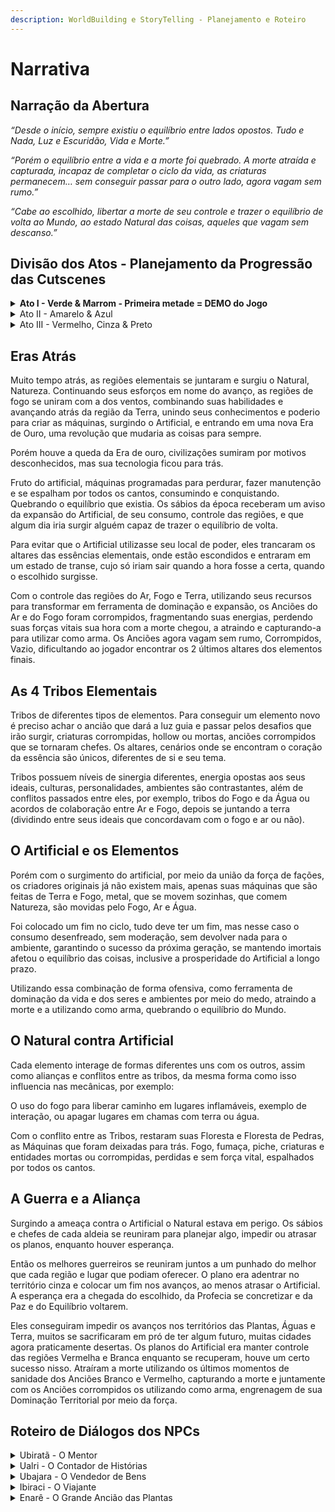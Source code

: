 ```yaml
---
description: WorldBuilding e StoryTelling - Planejamento e Roteiro
---
```


# Narrativa

## Narração da Abertura

_“Desde o início, sempre existiu o equilíbrio entre lados opostos. Tudo e Nada, Luz e Escuridão, Vida e Morte.”_

_“Porém o equilíbrio entre a vida e a morte foi quebrado. A morte atraída e capturada, incapaz de completar o ciclo da vida, as criaturas permanecem… sem conseguir passar para o outro lado, agora vagam sem rumo.”_

_“Cabe ao escolhido, libertar a morte de seu controle e trazer o equilíbrio de volta ao Mundo, ao estado Natural das coisas, aqueles que vagam sem descanso.”_

## Divisão dos Atos - Planejamento da Progressão das Cutscenes

<details>

<summary><strong>Ato I - Verde &#x26; Marrom - Primeira metade = DEMO do Jogo</strong></summary>

Consegue a primeira Energia (Terra / Marrom), introdução às mecânicas básicas e desafios do jogo. Cenário focado na vegetação Marrom e Verde.

**Roteiro da Cutscene de Abertura**

**OQUIRÁ: Em busca do Equilíbrio**

_Cutscenes feitas com parallax, divisão de camadas, simplicidade, exemplo da abertura de The Withcer 3._

**Fade In**

**Narração Feita por um Xamã ou Vidente / Abertura do jogo**

**Personagem narrando, contando uma história ao redor de uma fogueira, fazendo uma sombra atrás e criando contraste (inspiração de irmãos ursos). Enquadramento plano médio com transição para Fechado, no rosto de quem conta a história, aumentando a intimidade, como se contasse história para uma criança, tirando o zoom e foco dele indo para o céu, após o primeiro parágrafo abaixo.**

Quando mirar para o céu, utilize estrelas e constelações para exemplificar segundo parágrafo abaixo em diante.

**NPC Grilo - Contador de Histórias**

* “Vou contar uma história… para entender como chegamos aqui, temos que voltar atrás, veja bem…”

<!---->

* Desde o início, sempre existiu o equilíbrio entre lados opostos. Tudo e Nada, Luz e Escuridão, Vida e Morte.”

<!---->

* “Porém o equilíbrio entre a vida e a morte foi quebrado. A morte atraída e capturada, incapaz de completar o ciclo da vida, as criaturas permanecem… sem conseguir passar para o outro lado, agora vagam sem rumo.”

<!---->

* “Cabe ao escolhido, libertar a morte de seu controle e trazer o equilíbrio de volta ao Mundo, ao estado Natural das coisas, aqueles que vagam sem descanso.”

<!---->

* “Porém nem sempre as coisas acontecem como esperamos… seria o escolhido capaz de trazer o equilíbrio de volta?”

**Floresta Sombria / Anoitecer**

**Enquadramento Plano Aberto com transição para um plano médio, O personagem em um dos pontos da regra dos terços do lado direito inferior, virado indo para a esquerda.**

O personagem se encontra sem rumo, perdido, apesar de estar indo para o lado esquerdo (dando a entender que está voltando para casa) porém deixando desnorteado, perdido, acreditando que está retornando a sua vila porém não é o que está acontecendo na realidade.

**Oquirá**

* Será que eu já passei por aqui?
* Devo estar chegando perto da vila que eu aposto.
* Essa árvore, eu já vi essa árvore, adoro ela!

Porém começa a duvidar se realmente estava indo para o lado certo, porém sempre otimista!

**Oquirá**

* Ah quem nunca se perdeu uma vez se quer?
* Jornada, uma aventura! hehehe Quem sabe no fim até esteja mais maduro.

Cortando para uma cena imaginando em sua mente uma versão heróica, guerreira futura, porém exagerada e sutilmente engraçada, quem ainda pode se tornar. Fruto da imaginação criativa de uma criança, isso o motiva.

Referência 00:49 -> [The Reward](https://www.youtube.com/watch?v=kkAYze6ae18)

**Floresta Sombria / Anoitecer**

**Enquadramento Plano Fechado, foco no rosto do personagem, ainda virado, indo para o lado esquerdo.**

O personagem leva uma das mãos ao rosto, tentando enxergar a distância, porém percebe que começa a escurecer cada vez mais, extinguindo os poucos raios de luz que conseguem chegar ao chão frio da floresta.

**Oquirá**

* Hmmm, tá ficando bem frio, e onde está a vila?
* Aaa Oquirá, perdido sempre estáhahá…
* Mas podia estar bem pior.

Então começa a ficar bem preocupado, com dúvida de onde realmente está. Porém continua a andar para o lado esquerdo enquanto permanece no enquadramento.

**Oquirá**

* Como foi que eu vim parar aqui em?
* Até parece que não foi escolha minha
* Brincadeira hahahah adoro me perder…
* Éah… adoooro…

**Floresta Sombria / Noite**

**Enquadramento Plano Médio, personagem em um dos pontos da regra dos terços do lado direito inferior, virado ainda indo para a esquerda.**

Eis que aparece uma fraca luz vindo no horizonte, sendo de noite só poderia ser a vila, ou alguma pessoa com uma lanterna ou tocha! Pelo menos é o que acreditava…

**Oquirá**

* Finalmente hahahah até achei que tinha me perdido mesmo.
* Ufa, vila vilaminha, quase me assustou.
* Quaaaase.

**Floresta Sombria / Noite**

**Começa com um enquadramento de Plano Médio com transição para Fechado conforme andar para a Luz (pouco antes de ouvir o barulho), personagem em um dos pontos da regra dos terços do lado direito inferior, indo para a esquerda.**

Então começa a ir rapidamente feliz em direção a fonte de luz, eis que ouve um barulho de galho quebrando e arbustos balançando parando por um instante.

**Oquirá**

* ???
* Que foi isso? Acho que é algum espertinho tentando me assustar, mas não vai mesmo.

Oquirá então vai em direção se esgueirando para assustar quem seja que queria pregar uma peça em ti.

**Oquirá**

* Você reaaalmente achou, que iria me assus-

Porém eis que do arbusto sai um inimigo correndo em sua direção, o assustando e fazendo com que fugisse em direção à fonte de luz.

Porém o inimigo é mais rápido acaba o atingindo e jogando para longe caindo, caindo em uma vala / buraco ( lugar onde acordaria no começo do game dando início ao gameplay).

Nesse momento, pouco antes de ser atingido aparece a HUD da vida (somente a sua cabeça com 1 pétala e seus olhos pretos), ao ser atingido sua pétala some, indicando que Oquirá morreu.

**Aldeia Ancestral / Região Verde / Amanhecer**

**Começa com um enquadramento de Plano Médio, foco no Futuro Mentor. Enquadrando o personagem em um dos pontos da regra dos terços do lado direito inferior, virado olhando para a esquerda.**

O Mentor olha para o horizonte e sente algo no ar, ouve sussurros da floresta e barulhos de pássaros, fica surpreso, então abre seus olhos.

**Mentor**

* Parece que tem algo de diferente, algo acontecendo.
* As árvores e os animais estão agitados, mas não de uma forma ruim…
* Parece que estão empolgados?
* Interessante…

**Aldeia Ancestral / Região Verde / Amanhecer**

**Começa com um enquadramento de Plano Médio, foco no Futuro Mentor, transicionando em sua fala para um plano fechado. Enquadrando o personagem em um dos pontos da regra dos terços do lado direito inferior, virado olhando para a esquerda.**

O Mentor olha para o horizonte e sente algo no ar, levantando com calma e indo na direção do lado direito, passando pelo Ancião Verde.

Se aproximando dele percebe uma Luz Branca chegando próximo ao Ancião, o que o faz reagir por um instante.

**Mentor**

* Coisa rara… o que interromperia sua meditação, transe profundo? Deve ter algo haver com essa Luz.
* Parece estar sussurrando a ele… 5 Chegando próximo ao Ancião repara a Luz Indo embora e o ancião rindo sutilmente.

**Aldeia Ancestral / Região Verde / Amanhecer Raiar do Sol**

**Começa com um enquadramento de Plano Médio com contra Plongée no Ancião (o deixando maior ainda), foco no Ancião. Enquadrando o Mentor em um dos pontos da regra dos terços do lado esquerdo inferior, virado olhando para a direita. Já o Ancião está enquadrado nos pontos do lado direito, com seu rosto no ponto superior, olhando para a esquerda (a direção do personagem.**

**Ancião Verde**

* Finalmente a hora chegou!
* Ele está aqui… finalmente…
* Nem sei quanto tempo estou aqui esperando, até enraizei, olha só hahaha.
* Vá até O Cajado, o escolhido deve aparecer em breve, só ele será capaz de empunhar O Cajado!

O mentor olha espantado, não de uma forma ruim, no fim fazia sentido, tinha sentido algo de diferente.

**Mentor**

* Então quer dizer que ele está aqui?
* Deve ser, para te tirar de sua meditaçã-

Eis que o Ancião volta a meditar profundamente.

**Mentor**

* Brincadeira, fazer o que.
* Vamos até O Cajado… já era ora.

**Fade Out**

**Fade In**

**Floresta Sombria / Amanhecer**

**Começa com um enquadramento de Plano Médio com transição para Fechado (dando zoom no rosto do personagem caído ao chão) / personagem está em um dos pontos da regra dos terços do lado esquerdo inferior, voltado para o lado direito.**

Nesse momento a HUD ainda está aparecendo somente a sua cabeça com 0 pétala e seus olhos pretos.

O personagem está até então caído ao chão, morto… eis que uma Luz branca do buraco, lugar de onde tinha caído, pelo que parece é a Luz que estava seguindo antes de ser atingido. A luz entra em seu corpo.

Nesse momento a HUD ainda está aparecendo, porém somente a sua cabeça com 0 pétala, pois está morto, então seus olhos começam a ficar brancos e 3 pétalas nascem novamente, indicando que reviveu, mas por que será?

Nesse momento dá foco para o rosto do personagem, tirando o zoom e levantando, fazendo o mesmo enquadramento do começo do jogo, para ter uma transição suave entre Cutscene e Gameplay.

Quando começar o game na HUD será desbloqueado uma segunda parte, relacionada ao escudo, dando a entender que agora tem um elemento, mecânica a mais na HUD.

</details>

<details>

<summary>Ato II - Amarelo &#x26; Azul</summary>

Consegue a Segunda e Terceira Energia (Vento e Água / Amarelo e Azul), Desenvolvimento das mecânicas do ATO I, aumentando a dificuldade, segundo maior ápice e tranquilidade em seguida (na parte azul).

</details>

<details>

<summary>Ato III - Vermelho, Cinza &#x26; Preto</summary>

Maior ápice. Consegue a Quarta e última Energia (Fogo / Vermelho) e vai para o fim do jogo com o confronto, desafio final, finalizando o jogo. (o Cinza representa o artificial, no caso as máquinas e o Preto representando a Morte, o final do jogo).

</details>

## Eras Atrás

Muito tempo atrás, as regiões elementais se juntaram e surgiu o Natural, Natureza. Continuando seus esforços em nome do avanço, as regiões de fogo se uniram com a dos ventos, combinando suas habilidades e avançando atrás da região da Terra, unindo seus conhecimentos e poderio para criar as máquinas, surgindo o Artificial, e entrando em uma nova Era de Ouro, uma revolução que mudaria as coisas para sempre.

Porém houve a queda da Era de ouro, civilizações sumiram por motivos desconhecidos, mas sua tecnologia ficou para trás.

Fruto do artificial, máquinas programadas para perdurar, fazer manutenção e se espalham por todos os cantos, consumindo e conquistando. Quebrando o equilíbrio que existia. Os sábios da época receberam um aviso da expansão do Artificial, de seu consumo, controle das regiões, e que algum dia iria surgir alguém capaz de trazer o equilíbrio de volta.

Para evitar que o Artificial utilizasse seu local de poder, eles trancaram os altares das essências elementais, onde estão escondidos e entraram em um estado de transe, cujo só iriam sair quando a hora fosse a certa, quando o escolhido surgisse.

Com o controle das regiões do Ar, Fogo e Terra, utilizando seus recursos para transformar em ferramenta de dominação e expansão, os Anciões do Ar e do Fogo foram corrompidos, fragmentando suas energias, perdendo suas forças vitais sua hora com a morte chegou, a atraindo e capturando-a para utilizar como arma. Os Anciões agora vagam sem rumo, Corrompidos, Vazio, dificultando ao jogador encontrar os 2 últimos altares dos elementos finais.

## As 4 Tribos Elementais

Tribos de diferentes tipos de elementos. Para conseguir um elemento novo é preciso achar o ancião que dará a luz guia e passar pelos desafios que irão surgir, criaturas corrompidas, hollow ou mortas, anciões corrompidos que se tornaram chefes. Os altares, cenários onde se encontram o coração da essência são únicos, diferentes de si e seu tema.

Tribos possuem níveis de sinergia diferentes, energia opostas aos seus ideais, culturas, personalidades, ambientes são contrastantes, além de conflitos passados entre eles, por exemplo, tribos do Fogo e da Água ou acordos de colaboração entre Ar e Fogo, depois se juntando a terra (dividindo entre seus ideais que concordavam com o fogo e ar ou não).

## O Artificial e os Elementos

Porém com o surgimento do artificial, por meio da união da força de fações, os criadores originais já não existem mais, apenas suas máquinas que são feitas de Terra e Fogo, metal, que se movem sozinhas, que comem Natureza, são movidas pelo Fogo, Ar e Água.

Foi colocado um fim no ciclo, tudo deve ter um fim, mas nesse caso o consumo desenfreado, sem moderação, sem devolver nada para o ambiente, garantindo o sucesso da próxima geração, se mantendo imortais afetou o equilíbrio das coisas, inclusive a prosperidade do Artificial a longo prazo.

Utilizando essa combinação de forma ofensiva, como ferramenta de dominação da vida e dos seres e ambientes por meio do medo, atraindo a morte e a utilizando como arma, quebrando o equilíbrio do Mundo.

## O Natural contra Artificial

Cada elemento interage de formas diferentes uns com os outros, assim como alianças e conflitos entre as tribos, da mesma forma como isso influencia nas mecânicas, por exemplo:

O uso do fogo para liberar caminho em lugares inflamáveis, exemplo de interação, ou apagar lugares em chamas com terra ou água.

Com o conflito entre as Tribos, restaram suas Floresta e Floresta de Pedras, as Máquinas que foram deixadas para trás. Fogo, fumaça, piche, criaturas e entidades mortas ou corrompidas, perdidas e sem força vital, espalhados por todos os cantos.

## A Guerra e a Aliança

Surgindo a ameaça contra o Artificial o Natural estava em perigo. Os sábios e chefes de cada aldeia se reuniram para planejar algo, impedir ou atrasar os planos, enquanto houver esperança.

Então os melhores guerreiros se reuniram juntos a um punhado do melhor que cada região e lugar que podiam oferecer. O plano era adentrar no território cinza e colocar um fim nos avanços, ao menos atrasar o Artificial. A esperança era a chegada do escolhido, da Profecia se concretizar e da Paz e do Equilíbrio voltarem.

Eles conseguiram impedir os avanços nos territórios das Plantas, Águas e Terra, muitos se sacrificaram em pró de ter algum futuro, muitas cidades agora praticamente desertas. Os planos do Artificial era manter controle das regiões Vermelha e Branca enquanto se recuperam, houve um certo sucesso nisso. Atraíram a morte utilizando os últimos momentos de sanidade dos Anciões Branco e Vermelho, capturando a morte e juntamente com os Anciões corrompidos os utilizando como arma, engrenagem de sua Dominação Territorial por meio da força.

## Roteiro de Diálogos dos NPCs

<details>

<summary>Ubiratã - O Mentor</summary>

#### Encontro 1 - Altar do Cajado

* Finalmente! Achei que nunca estaria vivo para ver esse momento.
* Difícil o acesso até aqui, não acha? Mas ainda sim você chegou aqui! Impressionante, está fazendo seu rito de passagem?
* Não? Bem que eu suspeitava. Mais cedo eu senti algo de diferente no ar. Parece que a floresta está agitada, mas não de uma forma ruim…
* Pareciam comemorar algo, então fui visitar o Enarê, O grande Ancião em busca de orientação, então vim para cá.
* Veja bem, esse cajado está aqui há muito tempo e apenas uma pessoa viva conheceu alguém que conseguiu empunhá-lo, por eras ninguém conseguiu obtê-lo… tantos já tentaram…
* Mas finalmente, ainda há esperanças!
* Segundo a profecia, apenas aquele com a essência mais pura, de corpo e alma, poderia ser capaz de empunhá-lo.
* Nossa mas que falta de educação minha…&#x20;
* Prazer meu nome é Ubiratã, significa madeira forte, sou o defensor das plantas e da vila próximo daqui. E qual o seu nome?
* Prazer em conhecê-lo Oquirá, o Escolhido! Seu nome realmente faz jus… pequeno broto, mas para o escolhido, eu esperava alguém… maior?
* Bom não faz mal. O cajado canaliza sua força vital, sua energia, aumentando suas capacidades, por exemplo, para se defender ou devolver ataques.
* Essa jornada é sua, infelizmente não tenho o conhecimento para te auxiliar no uso do cajado, porém se quiser posso te orientar pelo caminho, se assim desejar.
* Oquirá, é uma honra ser seu Mentor ao longo dessa caminhada!
* Logo devo seguir para a vila próxima daqui, só quero meditar e me preparar para o que está por vir.

<!---->

* Até logo.

#### Encontro 2 - Vila dos Brotos - Distrito das Raízes



* Bem-vindo a Vila dos Brotos Oquirá!&#x20;
* O caminho até aqui foi tranquilo?
* Que bom.
* Aqui é uma zona segura onde vai encontrar tudo o que precisa, por exemplo seguindo em frente tem uma loja.
* Sugiro que vá visitar o Ancião, só seguir essas plataformas que vão te levar para cima.
* Quando chegar na última plataforma, espere e tenha paciência, eventualmente vai encontrar alguma forma de subir.

</details>

<details>

<summary>Ualri - O Contador de Histórias</summary>

#### Encontro 1 - Vila dos Brotos - Distrito das Raízes

* ZzzzzZzzzZzz…
* ZzzZZzzZzzzzzZzz…
* AAAHHHH! Ei, não me assusta assim, um idoso não pode nem descansar por um momento…
* Pera, que horas são?&#x20;
* Meu nome? Ualri, viajo por todos os cantos, coletando histórias e vendendo notícias entre vilarejos.
* Como pode imaginar pela minha vida curta vi pouca coisa por ai ahhahahaha.
* Como já não sou tão novo prefiro ficar mais no vilarejo, já que é seguro. Diferente das passagens por aí…
* Enfim, está interessado em histórias ou informações? Claro, por uma pequena quantidade de essências.
* Todos precisam de essências… se não quiserem vagar por aí sem rumo… com a idade fica mais difícil ir a outras vilas para conseguir algumas.
* Há muito tempo a morte está ausente, e agora não tem ninguém para pôr um fim no ciclo natural da vida.
* Bom, foi um prazer conhecê-lo Oquirá, agora se não te incomodar vou voltar a dormir.

<!---->

* ZzzzZzzzzZzz…

</details>

<details>

<summary>Ubajara - O Vendedor de Bens</summary>

#### Encontro 1 - Vila dos Brotos - Distrito das Raízes

* Ubajara, prazer. Sou vendedor de bens para o corpo e a alma!&#x20;
* Tudo de bom. Tudo que possa querer nessa vida.
* Se quiser comprar algo é melhor me trazer Essências, alguns perdem, outros encontram…&#x20;
* Enfim, traga essências para mim, você deve conseguir coletar alguma enquanto eu reformo o interior da loja.



#### Ao comprar algo:

* Agora sim! Vai fazer a diferença, faça bom proveito.

<!---->

* Sem devoluções, aproveite bem.

<!---->

* Se continuar assim, posso até pensar em te dar descontos.



#### Ao olhar e não comprar algo:

* …

<!---->

* Hmpt, quem sabe na próxima.

<!---->

* É, quem sabe ainda esteja disponível quando voltar, nunca saberemos.

<!---->

* Certeza que não quer algo?&#x20;

<!---->

* Vai comprar algo ou só olhar mesmo?

</details>

<details>

<summary>Ibiraci - O Viajante</summary>

#### Encontro 1 - Antes de Chegar na Vila dos Brotos - Distrito das Raízes

* Hmm olha só, não esperava encontrar alguém aqui no meio do nada.
* Não é um lugar tão seguro… quem é você? O que faz por aqui?
* Oquirá hahah, nome engraçado, combina contigo.
* Não lembra? Acordou no meio do nada?&#x20;
* Ah, olha pelo lado bom, sortudo é você, se machucar assim e ainda conseguir acordar… sorte é pouco, imagina perder sua Essência e ficar vagando por aí… sem rumo…
* Mas sem mais papo furado, tenho coisas a fazer. To passando pelo meu rito de passagem.
* Quem sabe a gente se vê um dia de novo.&#x20;

</details>

<details>

<summary>Enarê - O Grande Ancião das Plantas</summary>

#### Encontro 1 - Clareira Luminosa

* Prazer em conhecê-lo, Escolhido.
* Como sei quem você é? A floresta me contou é claro, me disse que o momento que tanto esperamos estava próximo.
* Há eras, houve uma guerra entre o natural e artificial, a morte foi capturada e o equilíbrio entre a vida e a morte foi quebrado.
* Os representantes das tribos das Plantas, Águas e Ar se juntaram em uma aliança, para irem contra as forças artificiais.
* Segundo a profecia, apenas aquele com a alma mais pura, equilibrada, poderia ser capaz de canalizar sua força interior.
* Imagino que queira saber mais sobre o cajado? Certo?
* Segundo as lendas, ele foi feito por forças ancestrais mais fundamentais, que ainda temos dificuldade de entender completamente, até mesmo para mim.&#x20;
* Esse cajado é um canalizador de sua essência vital, sua energia. Dessa forma, dominando todos os elementos terá a força e o conhecimento necessários para enfrentar e trazer o equilíbrio de volta, independente do que aparecer pela frente.
* O cajado potencializa quem você é, te dá forças para alcançar patamares antes inimagináveis e principalmente, dominar e canalizar elementos que não são de sua própria natureza, a planta no caso.&#x20;
* Essa é a sua jornada, chegou a hora. Vá à vila das Flores e fale com o Ubiratã sobre o que conversamos, ele irá te ajudar.&#x20;
* Boa sorte, pequeno broto. O futuro está em suas mãos.

</details>
